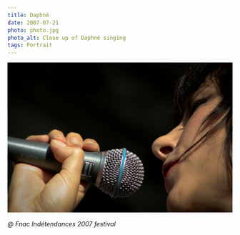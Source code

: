 ```yaml
---
title: Daphné
date: 2007-07-21
photo: photo.jpg
photo_alt: Close up of Daphné singing
tags: Portrait
---
```


![Very close up of Daphné singing](photo-2.jpg)

_@ Fnac Indétendances 2007 festival_
